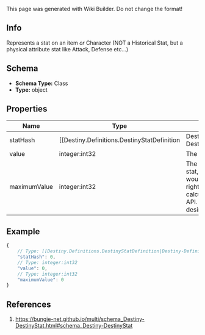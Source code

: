 <span class="wiki-builder">This page was generated with Wiki Builder. Do not change the format!</span>

## Info
Represents a stat on an item *or* Character (NOT a Historical Stat, but a physical attribute stat like Attack, Defense etc...)

## Schema
* **Schema Type:** Class
* **Type:** object

## Properties
Name | Type | Description
---- | ---- | -----------
statHash | [[Destiny.Definitions.DestinyStatDefinition|Destiny-Definitions-DestinyStatDefinition]]:integer:uint32 | The hash identifier for the Stat.  Use it to look up the DestinyStatDefinition for static data about the stat.
value | integer:int32 | The current value of the Stat.
maximumValue | integer:int32 | The highest possible value for the stat, if we were able to compute it.  (I wouldn't necessarily trust thisvalue right now.  I would like to improve its calculation in later iterations of the API.  Consider thisa placeholder for desired future functionality)

## Example
```javascript
{
    // Type: [[Destiny.Definitions.DestinyStatDefinition|Destiny-Definitions-DestinyStatDefinition]]:integer:uint32
    "statHash": 0,
    // Type: integer:int32
    "value": 0,
    // Type: integer:int32
    "maximumValue": 0
}

```

## References
1. https://bungie-net.github.io/multi/schema_Destiny-DestinyStat.html#schema_Destiny-DestinyStat
